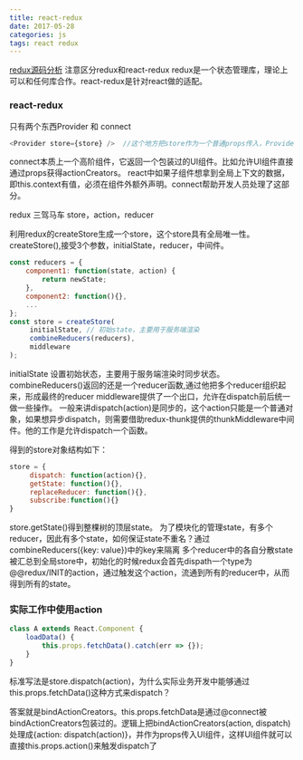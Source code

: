 ```yaml
---
title: react-redux
date: 2017-05-28
categories: js
tags: react redux
---
```


[redux源码分析](https://github.com/kenberkeley/redux-simple-tutorial/blob/master/redux-advanced-tutorial.md)
注意区分redux和react-redux
redux是一个状态管理库，理论上可以和任何库合作。react-redux是针对react做的适配。

### react-redux
只有两个东西Provider 和 connect
```javascript
<Provider store={store} />  //这个地方把store作为一个普通props传入，Provider内部把传入的store放在组件树的全局上下文context上，这样理论上其组件树上的每一个子组件都能通过context.store拿到全局state。
```
connect本质上一个高阶组件，它返回一个包装过的UI组件。比如允许UI组件直接通过props获得actionCreators。
react中如果子组件想拿到全局上下文的数据，即this.context有值，必须在组件外额外声明。connect帮助开发人员处理了这部分。

redux
三驾马车 store，action，reducer

利用redux的createStore生成一个store，这个store具有全局唯一性。
createStore(),接受3个参数，initialState，reducer，中间件。
```javascript
const reducers = {
    component1: function(state, action) {
        return newState;
    },
    component2: function(){},
    ...
};
const store = createStore(
     initialState, // 初始state，主要用于服务端渲染
     combineReducers(reducers),
     middleware
);
```

initialState 设置初始状态，主要用于服务端渲染时同步状态。
combineReducers()返回的还是一个reducer函数,通过他把多个reducer组织起来，形成最终的reducer
middleware提供了一个出口，允许在dispatch前后统一做一些操作。
一般来讲dispatch(action)是同步的，这个action只能是一个普通对象，如果想异步dispatch，则需要借助redux-thunk提供的thunkMiddleware中间件。他的工作是允许dispatch一个函数。

得到的store对象结构如下：
```javascript
store = {
     dispatch: function(action){},
     getState: function(){},
     replaceReducer: function(){},
     subscribe:function(){}
}
```

store.getState()得到整棵树的顶层state。
为了模块化的管理state，有多个reducer，因此有多个state，如何保证state不重名？通过combineReducers({key: value})中的key来隔离
多个reducer中的各自分散state被汇总到全局store中，初始化的时候redux会首先dispath一个type为@@redux/INIT的action，通过触发这个action，流通到所有的reducer中，从而得到所有的state。


### 实际工作中使用action
```javascript
class A extends React.Component {
    loadData() {
        this.props.fetchData().catch(err => {});
    }
}
```
标准写法是store.dispatch(action)，为什么实际业务开发中能够通过this.props.fetchData()这种方式来dispatch？

答案就是bindActionCreators。this.props.fetchData是通过@connect被bindActionCreators包装过的。逻辑上把bindActionCreators(action, dispatch)处理成{action: dispatch(action)}，并作为props传入UI组件，这样UI组件就可以直接this.props.action()来触发dispatch了